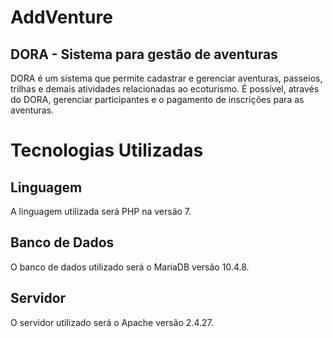# AddVenture
## DORA - Sistema para gestão de aventuras
DORA é um sistema que permite cadastrar e gerenciar aventuras, passeios, trilhas e demais atividades relacionadas ao ecoturismo.
É possível, através do DORA, gerenciar participantes e o pagamento de inscrições para as aventuras.

# Tecnologias Utilizadas
## Linguagem
A linguagem utilizada será PHP na versão 7.
## Banco de Dados
O banco de dados utilizado será o MariaDB versão 10.4.8.
## Servidor
O servidor utilizado será o Apache versão 2.4.27.
